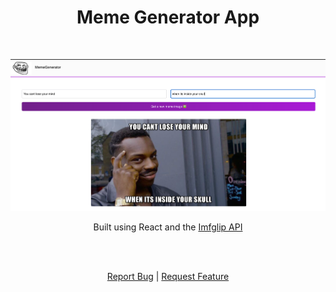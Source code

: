 <h1 align="center">
    Meme Generator App
</h1>
<br>



![MemePage ](./public/memegeneratorscreenshot.png)
<p align="center">
  Built using React and the <a href="https://imgflip.com/api" target='_blank'>Imfglip API</a>
</p>
<br>
 <p align="center">
    <br />
<!--     <a href="https://www.cryptaul.xyz/" target='_blank'>View Demo</a> -->
    <a href="https://github.com/awar7118/memegenerator">Report Bug</a>
    |
    <a href="https://github.com/awar7118/memegenerator">Request Feature</a>
  </p>
  
